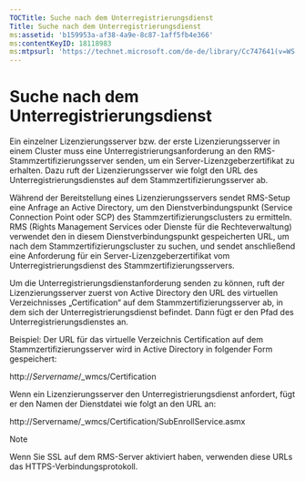 ```yaml
---
TOCTitle: Suche nach dem Unterregistrierungsdienst
Title: Suche nach dem Unterregistrierungsdienst
ms:assetid: 'b159953a-af38-4a9e-8c87-1aff5fb4e366'
ms:contentKeyID: 18118983
ms:mtpsurl: 'https://technet.microsoft.com/de-de/library/Cc747641(v=WS.10)'
---
```


Suche nach dem Unterregistrierungsdienst
========================================

Ein einzelner Lizenzierungsserver bzw. der erste Lizenzierungsserver in einem Cluster muss eine Unterregistrierungsanforderung an den RMS-Stammzertifizierungsserver senden, um ein Server-Lizenzgeberzertifikat zu erhalten. Dazu ruft der Lizenzierungsserver wie folgt den URL des Unterregistrierungsdienstes auf dem Stammzertifizierungsserver ab.

Während der Bereitstellung eines Lizenzierungsservers sendet RMS-Setup eine Anfrage an Active Directory, um den Dienstverbindungspunkt (Service Connection Point oder SCP) des Stammzertifizierungsclusters zu ermitteln. RMS (Rights Management Services oder Dienste für die Rechteverwaltung) verwendet den in diesem Dienstverbindungspunkt gespeicherten URL, um nach dem Stammzertifizierungscluster zu suchen, und sendet anschließend eine Anforderung für ein Server-Lizenzgeberzertifikat vom Unterregistrierungsdienst des Stammzertifizierungsservers.

Um die Unterregistrierungsdienstanforderung senden zu können, ruft der Lizenzierungsserver zuerst von Active Directory den URL des virtuellen Verzeichnisses „Certification“ auf dem Stammzertifizierungsserver ab, in dem sich der Unterregistrierungsdienst befindet. Dann fügt er den Pfad des Unterregistrierungsdienstes an.

Beispiel: Der URL für das virtuelle Verzeichnis Certification auf dem Stammzertifizierungsserver wird in Active Directory in folgender Form gespeichert:

http://*Servername*/\_wmcs/Certification

Wenn ein Lizenzierungsserver den Unterregistrierungsdienst anfordert, fügt er den Namen der Dienstdatei wie folgt an den URL an:

http://Servername/\_wmcs/Certification/SubEnrollService.asmx

> [!NOTE]
> Wenn Sie SSL auf dem RMS-Server aktiviert haben, verwenden diese URLs das HTTPS-Verbindungsprotokoll. 